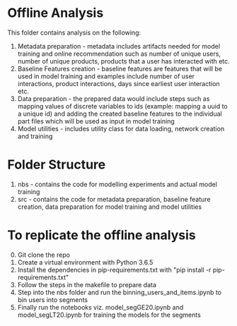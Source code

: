 Offline Analysis
============================================================
This folder contains analysis on the following:
1. Metadata preparation - metadata includes artifacts needed for model training and online recommendation such as number of unique users, number of unique products, products that a user has interacted with etc.
2. Baseline Features creation - baseline features are features that will be used in model training and examples include number of user interactions, product interactions, days since earliest user interaction etc.
3. Data preparation - the prepared data would include steps such as mapping values of discrete variables to ids (example: mapping a uuid to a unique id) and adding the created baseline features to the individual part files which will be used as input in model training
4. Model utilities - includes utility class for data loading, network creation and training


Folder Structure
============================================================
1. nbs - contains the code for modelling experiments and actual model training
2. src - contains the code for metadata preparation, baseline feature creation, data preparation for model training and model utilities


To replicate the offline analysis
============================================================
0. Git clone the repo
1. Create a virtual environment with Python 3.6.5
2. Install the dependencies in pip-requirements.txt with "pip install -r pip-requirements.txt"
3. Follow the steps in the makefile to prepare data
4. Step into the nbs folder and run the binning_users_and_items.ipynb to bin users into segments
5. Finally run the notebooks viz. model_segGE20.ipynb and model_segLT20.ipynb for training the models for the segments
